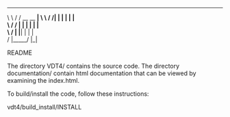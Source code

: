  __      _______ _______ 
 \ \    / /  __ \__   __|
  \ \  / /| |  | | | |   
   \ \/ / | |  | | | |   
    \  /  | |__| | | |   
     \/   |_____/  |_|   
                        

README

The directory VDT4/ contains the source code. The directory documentation/ contain html 
documentation that can be viewed by examining the index.html.

To build/install the code, follow these instructions:

vdt4/build_install/INSTALL
